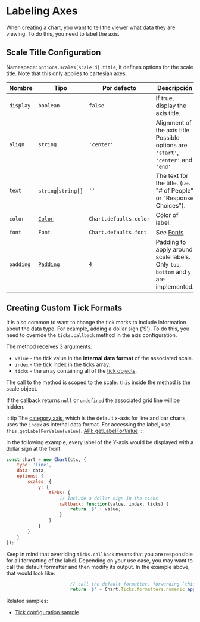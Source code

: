 # Labeling Axes

When creating a chart, you want to tell the viewer what data they are viewing. To do this, you need to label the axis.

## Scale Title Configuration

Namespace: `options.scales[scaleId].title`, it defines options for the scale title. Note that this only applies to cartesian axes.

| Nombre | Tipo | Por defecto | Descripción
| ---- | ---- | ------- | -----------
| `display` | `boolean` | `false` | If true, display the axis title.
| `align` | `string` | `'center'` | Alignment of the axis title. Possible options are `'start'`, `'center'` and `'end'`
| `text` | `string`\|`string[]` | `''` | The text for the title. (i.e. "# of People" or "Response Choices").
| `color` | [`Color`](../general/colors.md) | `Chart.defaults.color` | Color of label.
| `font` | `Font` | `Chart.defaults.font` | See [Fonts](../general/fonts.md)
| `padding` | [`Padding`](../general/padding.md) | `4` | Padding to apply around scale labels. Only `top`, `bottom` and `y` are implemented.

## Creating Custom Tick Formats

It is also common to want to change the tick marks to include information about the data type. For example, adding a dollar sign ('$').
To do this, you need to override the `ticks.callback` method in the axis configuration.

The method receives 3 arguments:

* `value` - the tick value in the **internal data format** of the associated scale.
* `index` - the tick index in the ticks array.
* `ticks` - the array containing all of the [tick objects](../api/interfaces/Tick).

The call to the method is scoped to the scale. `this` inside the method is the scale object.

If the callback returns `null` or `undefined` the associated grid line will be hidden.

:::tip
The [category axis](../axes/cartesian/category), which is the default x-axis for line and bar charts, uses the `index` as internal data format. For accessing the label, use `this.getLabelForValue(value)`. [API: getLabelForValue](../api/classes/scale.html#getlabelforvalue)
:::

In the following example, every label of the Y-axis would be displayed with a dollar sign at the front.

```javascript
const chart = new Chart(ctx, {
    type: 'line',
    data: data,
    options: {
        scales: {
            y: {
                ticks: {
                    // Include a dollar sign in the ticks
                    callback: function(value, index, ticks) {
                        return '$' + value;
                    }
                }
            }
        }
    }
});
```

Keep in mind that overriding `ticks.callback` means that you are responsible for all formatting of the label. Depending on your use case, you may want to call the default formatter and then modify its output. In the example above, that would look like:

```javascript
                        // call the default formatter, forwarding `this`
                        return '$' + Chart.Ticks.formatters.numeric.apply(this, [value, index, ticks]);
```

Related samples:

* [Tick configuration sample](../samples/scale-options/ticks)
